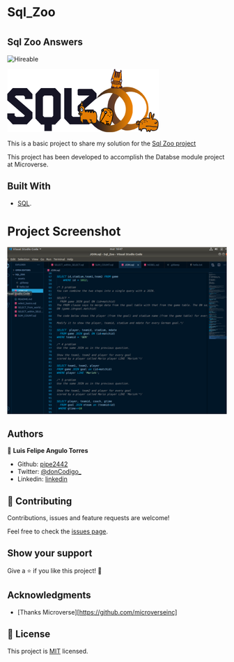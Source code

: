 # Sql_Zoo
# 
## Sql Zoo Answers
![Hireable](https://cdn.rawgit.com/hiendv/hireable/master/styles/default/yes.svg)

![logo](./assets/sqlzooscreen.png)

This is a basic project to share my solution for the [Sql Zoo project](https://sqlzoo.net/wiki/SQL_Tutorial)

This project has been developed to accomplish the Databse module project at Microverse.

## Built With

- [SQL](https://www.mysql.com/).
  
# Project Screenshot
![screenshot](./assets/SQLZOOPROJECT.PNG)

## Authors

👤 **Luis Felipe Angulo Torres**

- Github: [pipe2442](https://github.com/pipe2442)
- Twitter: [@donCodigo_](https://twitter.com/donCodigo_)
- Linkedin: [linkedin](https://www.linkedin.com/in/luis-felipe-angulo-torres-95098b139/)

## 🤝 Contributing

Contributions, issues and feature requests are welcome!

Feel free to check the [issues page](https://github.com/pipe2442/Sql_Zoo-Answers-Solutions/issues).

## Show your support

Give a ⭐️ if you like this project! 🤝 

## Acknowledgments

- [Thanks Microverse][https://github.com/microverseinc]
  
## 📝 License

This project is [MIT](LICENSE) licensed.
